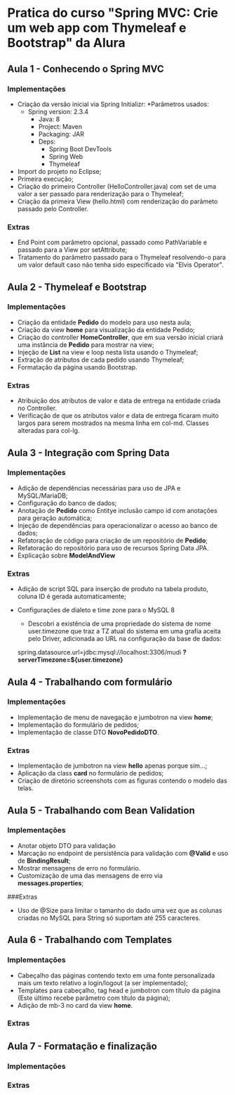 # Pratica do curso "Spring MVC: Crie um web app com Thymeleaf e Bootstrap" da Alura

## Aula 1 - Conhecendo o Spring MVC
### Implementações
* Criação da versão inicial via Spring Initializr:
   *Parâmetros usados:
   * Spring version: 2.3.4
	  * Java: 8
	  * Project: Maven
	  * Packaging: JAR
      * Deps: 
         * Spring Boot DevTools
         * Spring Web
         * Thymeleaf
* Import do projeto no Eclipse;
* Primeira execução;
* Criação do primeiro Controller (HelloController.java) com set de uma valor a ser passado para renderização para o Thymeleaf;
* Criação da primeira View (hello.html) com renderização do parâmeto passado pelo Controller.

### Extras
   * End Point com parâmetro opcional, passado como PathVariable e passado para a View por setAttribute;
   * Tratamento do parâmetro passado para o Thymeleaf resolvendo-o para um valor default caso não tenha sido especificado via "Elvis Operator".

## Aula 2 - Thymeleaf e Bootstrap
### Implementações
* Criação da entidade **Pedido** do modelo para uso nesta aula;
* Criação da view **home** para visualização da entidade Pedido;
* Criação do controller **HomeController**, que em sua versão inicial criará uma instância de **Pedido** para mostrar na view;
* Injeção de **List<Pedido>** na view e loop nesta lista usando o Thymeleaf;
* Extração de atributos de cada pedido usando Thymeleaf;
* Formatação da página usando Bootstrap.
 
### Extras
* Atribuição dos atributos de valor e data de entrega na entidade criada no Controller.
* Verificação de que os atributos valor e data de entrega ficaram muito largos para serem mostrados na mesma linha em col-md. Classes alteradas para col-lg.
 
## Aula 3 - Integração com Spring Data
### Implementações
* Adição de dependências necessárias para uso de JPA e MySQL/MariaDB;
* Configuração do banco de dados;
* Anotação de **Pedido** como Entitye inclusão campo id com anotações para geração automática;
* Injeção de dependências para operacionalizar o acesso ao banco de dados;
* Refatoração de código para criação de um repositório de **Pedido**;
* Refatoração do repositório para uso de recursos Spring Data JPA. 
* Explicação sobre **ModelAndView**

### Extras
* Adição de script SQL para inserção de produto na tabela produto, coluna ID é gerada automaticamente;
* Configurações de dialeto e time zone para o MySQL 8
   * Descobri a existência de uma propriedade do sistema de nome user.timezone que traz a TZ atual do sistema em uma grafia aceita pelo Driver, adicionada ao URL na configuração da base de dados:
   
   spring.datasource.url=jdbc:mysql://localhost:3306/mudi **?serverTimezone=${user.timezone}**
   
 
## Aula 4 - Trabalhando com formulário
### Implementações
* Implementação de menu de navegação e jumbotron na view **home**;
* Implementação do formulário de pedidos;
* Implementação de classe DTO **NovoPedidoDTO**.

### Extras
* Implementação de jumbotron na view **hello** apenas porque sim...;
* Aplicação da class **card** no formulário de pedidos;
* Criação de diretório screenshots com as figuras contendo o modelo das telas.

## Aula 5 - Trabalhando com Bean Validation
### Implementações
* Anotar objeto DTO para validação
* Marcação no endpoint de persistência para validação com **@Valid** e uso de **BindingResult**;
* Mostrar mensagens de erro no formulário.
* Customização de uma das mensagens de erro via **messages.properties**;

###Extras
* Uso de @Size para limitar o tamanho do dado uma vez que as colunas criadas no MySQL para String só suportam até 255 caracteres. 

## Aula 6 - Trabalhando com Templates
### Implementações
* Cabeçalho das páginas contendo texto em uma fonte personalizada mais um texto relativo a login/logout (a ser implementado);
* Templates para cabeçalho, tag head e jumbotron com título da página (Este último recebe parâmetro com título da página);
* Adição de mb-3 no card da view **home**.

### Extras


## Aula 7 - Formatação e finalização
### Implementações
### Extras
